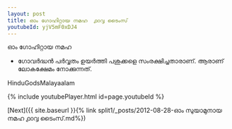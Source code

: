 ```yaml
---
layout: post
title: ഓം ഗോഹിറ്റായ നമഹ  ൧൦൮ ടൈംസ് 
youtubeId: yjV5mF0xDJ4
---
```

 
 
ഓം ഗോഹിറ്റായ നമഹ    
 
 -   ഗോവർദ്ധൻ പർവ്വതം ഉയർത്തി പശുക്കളെ സംരക്ഷിച്ചതാരാണ്. ആരാണ് ലോകക്ഷേമം നോക്കുന്നത്.

HinduGodsMalayaalam

{% include youtubePlayer.html id=page.youtubeId %}

[Next]({{ site.baseurl }}{% link split1/_posts/2012-08-28-ഓം സുയാമുനായ നമഹ ൧൦൮ ടൈംസ്.md%})
